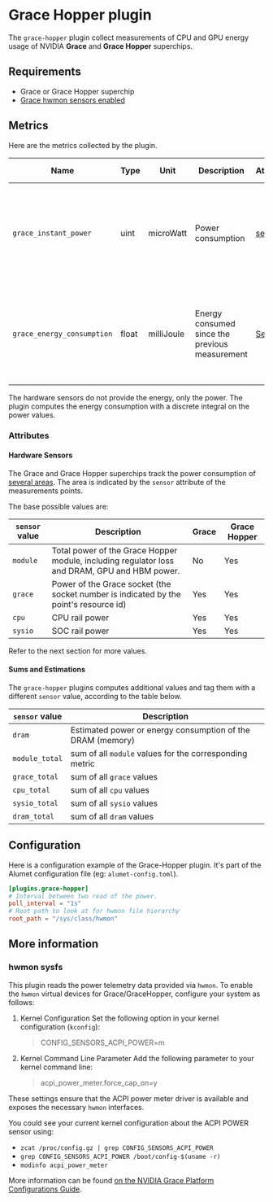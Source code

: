# Grace Hopper plugin

The `grace-hopper` plugin collect measurements of CPU and GPU energy usage of NVIDIA **Grace** and **Grace Hopper** superchips.

## Requirements

- Grace or Grace Hopper superchip
- [Grace hwmon sensors enabled](#hwmon-sysfs)

## Metrics

Here are the metrics collected by the plugin.

|Name|Type|Unit|Description|Attributes|More information|
|----|----|----|-----------|----------|-----------------|
|`grace_instant_power`|uint|microWatt|Power consumption|[sensor](#hardware-sensors)| If the `resource_kind` is `LocalMachine` then the value is the sum of all sensors of the same type|
|`grace_energy_consumption`|float|milliJoule|Energy consumed since the previous measurement|[Sensor](#hardware-sensors)| If the `resource_kind` is `LocalMachine` then the value is the sum of all sensors of the same type |

The hardware sensors do not provide the energy, only the power.
The plugin computes the energy consumption with a discrete integral on the power values.

### Attributes

#### Hardware Sensors

The Grace and Grace Hopper superchips track the power consumption of [several areas](https://docs.nvidia.com/grace-perf-tuning-guide/power-thermals.html#fig-grace-power-telemetry-sensors).
The area is indicated by the `sensor` attribute of the measurements points.

The base possible values are:

|`sensor` value|Description|Grace|Grace Hopper|
|-----|-----------|-----|------------|
|`module`|Total power of the Grace Hopper module, including regulator loss and DRAM, GPU and HBM power.|No|Yes|
|`grace`|Power of the Grace socket (the socket number is indicated by the point's resource id)|Yes|Yes|
|`cpu`|CPU rail power|Yes|Yes|
|`sysio`|SOC rail power|Yes|Yes|

Refer to the next section for more values.

#### Sums and Estimations

The `grace-hopper` plugins computes additional values and tag them with a different `sensor` value, according to the table below.

|`sensor` value|Description|
|-----|-----------|
|`dram`|Estimated power or energy consumption of the DRAM (memory)|
|`module_total`|sum of all `module` values for the corresponding metric|
|`grace_total`|sum of all `grace` values|
|`cpu_total`  |sum of all `cpu` values|
|`sysio_total`|sum of all `sysio` values|
|`dram_total`|sum of all `dram` values|

## Configuration

Here is a configuration example of the Grace-Hopper plugin. It's part of the Alumet configuration file (eg: `alumet-config.toml`).

```toml
[plugins.grace-hopper]
# Interval between two read of the power.
poll_interval = "1s"
# Root path to look at for hwmon file hierarchy
root_path = "/sys/class/hwmon"
```

## More information

### hwmon sysfs

This plugin reads the power telemetry data provided via `hwmon`.
To enable the `hwmon` virtual devices for Grace/GraceHopper, configure your system as follows:

1. Kernel Configuration
Set the following option in your kernel configuration (`kconfig`):
    > CONFIG_SENSORS_ACPI_POWER=m

1. Kernel Command Line Parameter
Add the following parameter to your kernel command line:
    > acpi_power_meter.force_cap_on=y

These settings ensure that the ACPI power meter driver is available and exposes the necessary `hwmon` interfaces.

You could see your current kernel configuration about the ACPI POWER sensor using:
- `zcat /proc/config.gz | grep CONFIG_SENSORS_ACPI_POWER`
- `grep CONFIG_SENSORS_ACPI_POWER /boot/config-$(uname -r)`
- `modinfo acpi_power_meter`

More information can be found [on the NVIDIA Grace Platform Configurations Guide](https://docs.nvidia.com/grace-patch-config-guide.pdf).
